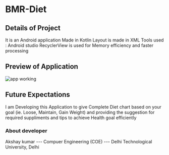# BMR-Diet 
## Details of Project
It is an Android application Made in Kotlin 
Layout is made in XML
Tools used : Android studio
RecyclerView is used for Memory efficiency and faster processing
## Preview of Application
![app working](https://user-images.githubusercontent.com/74920952/135968371-32828cdf-0565-4d1f-a344-015b68c2a155.gif)
## Future Expectations
I am Developing this Application to give Complete Diet chart based on your goal (ie. Loose, Maintain, Gain Weight) and  providing the suggestion for required suppliments and tips to achieve Health goal efficiently 
### About developer
   Akshay kumar --- 
   Compuer Engineering (COE) ---
 Delhi Technological University, Delhi







